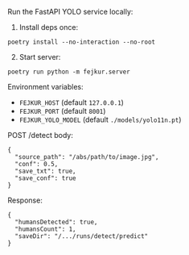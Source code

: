 Run the FastAPI YOLO service locally:

1. Install deps once:

```
poetry install --no-interaction --no-root
```

2. Start server:

```
poetry run python -m fejkur.server
```

Environment variables:

- `FEJKUR_HOST` (default `127.0.0.1`)
- `FEJKUR_PORT` (default `8001`)
- `FEJKUR_YOLO_MODEL` (default `./models/yolo11n.pt`)

POST /detect body:

```
{
  "source_path": "/abs/path/to/image.jpg",
  "conf": 0.5,
  "save_txt": true,
  "save_conf": true
}
```

Response:

```
{
  "humansDetected": true,
  "humansCount": 1,
  "saveDir": "/.../runs/detect/predict"
}
```


